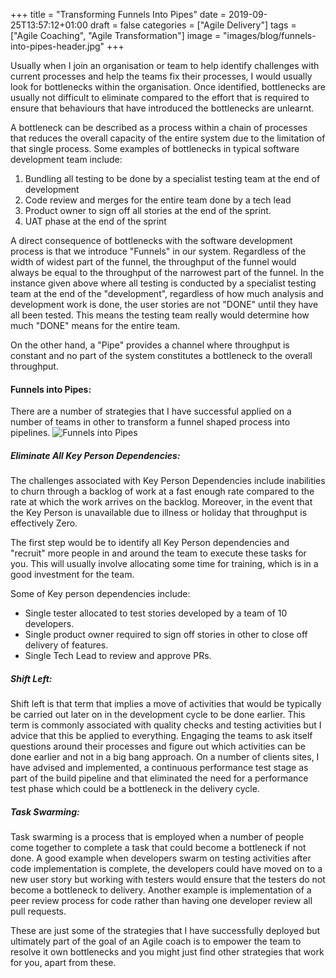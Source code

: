 +++
title = "Transforming Funnels Into Pipes"
date = 2019-09-25T13:57:12+01:00
draft = false
categories = ["Agile Delivery"]
tags = ["Agile Coaching", "Agile Transformation"]
image = "images/blog/funnels-into-pipes-header.jpg"
+++

Usually when I join an organisation or team to help identify challenges with current processes
and help the teams fix their processes, I would usually look for bottlenecks within the organisation. Once identified, bottlenecks are usually not difficult to eliminate compared to the effort that is required to ensure that behaviours that have introduced the bottlenecks are unlearnt.

A bottleneck can be described as a process within a chain of processes that reduces the overall capacity of the entire system
due to the limitation of that single process. Some examples of bottlenecks in typical software development team include:

1. Bundling all testing to be done by a specialist testing team at the end of development
2. Code review and merges for the entire team done by a tech lead 
3. Product owner to sign off all stories at the end of the sprint.
4. UAT phase at the end of the sprint

A direct consequence of bottlenecks with the software development process is that we introduce "Funnels" in our system. Regardless of the width of widest part of the funnel, the throughput of the funnel would always be equal to the throughput of the narrowest part of the funnel. In the instance given above where all testing is conducted by a specialist testing team at the end of the "development", regardless of how much analysis and development work is done, the user stories are not "DONE" until they have all been tested. This means the testing team really would determine how much "DONE" means for the entire team.

On the other hand, a "Pipe" provides a channel where throughput is constant and no part of the system constitutes a bottleneck to the overall throughput.

#### Funnels into Pipes:

There are a number of strategies that I have successful applied on a number of teams in other to transform a funnel shaped process into pipelines.
![Funnels into Pipes](https://samadesoga.me/images/blog/funnels-into-pipes.jpg#center)

##### Eliminate All Key Person Dependencies: 

The challenges associated with Key Person Dependencies include inabilities to churn through a backlog of work at a fast enough rate compared to the rate at which the work arrives on the backlog. Moreover, in the event that the Key Person is unavailable due to illness or holiday that throughput is effectively Zero.

The first step would be to identify all Key Person dependencies and "recruit" more people in and around the team to execute these tasks for you. This will usually involve allocating some time for training, which is in a good investment for the team.

Some of Key person dependencies include:

- Single tester allocated to test stories developed by a team of 10 developers.
- Single product owner required to sign off  stories in other to close off delivery of features. 
- Single Tech Lead to review and approve PRs.


##### Shift Left: 

Shift left is that term that implies a move of activities that would be typically be carried out later on in the development cycle to be done earlier. This term is commonly associated with quality checks and testing activities but I advice that this be applied to everything. Engaging the teams to ask itself questions around their processes and figure out which activities can be done earlier and not in a big bang approach. On a number of clients sites, I have advised and implemented, a continuous performance test stage as part of the build pipeline and that eliminated the need for a performance test phase which could be a bottleneck in the delivery cycle.

##### Task Swarming:

Task swarming is a process that is employed when a number of people come together to complete a task that could become a bottleneck if not done. A good example when developers swarm on testing activities after code implementation is complete, the developers could have moved on to a new user story but working with testers would ensure that the testers do not become a bottleneck to delivery. Another example is implementation of a peer review process for code rather than having one developer review all pull requests.


These are just some of the strategies that I have successfully deployed but ultimately part of the goal of an Agile coach is to empower the team to resolve it own bottlenecks and you might just find other strategies that work for you, apart from these.  

